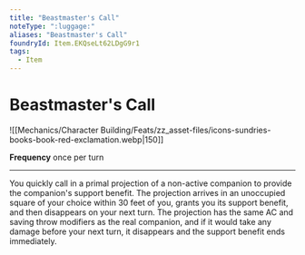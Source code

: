 ```yaml
---
title: "Beastmaster's Call"
noteType: ":luggage:"
aliases: "Beastmaster's Call"
foundryId: Item.EKQseLt62LDgG9r1
tags:
  - Item
---
```


# Beastmaster's Call
![[Mechanics/Character Building/Feats/zz_asset-files/icons-sundries-books-book-red-exclamation.webp|150]]

**Frequency** once per turn

* * *

You quickly call in a primal projection of a non-active companion to provide the companion's support benefit. The projection arrives in an unoccupied square of your choice within 30 feet of you, grants you its support benefit, and then disappears on your next turn. The projection has the same AC and saving throw modifiers as the real companion, and if it would take any damage before your next turn, it disappears and the support benefit ends immediately.
